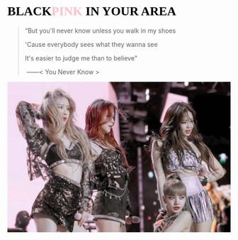 # <font face="Segoe UI Black" color="black">BLACK</font><font face="Segoe UI Black" color="pink">PINK</font><font face="Segoe UI Black" color="black"> IN YOUR AREA</font>

> “But you'll never know unless you walk in my shoes 
>
> 'Cause everybody sees what they wanna see 
>
> It's easier to judge me than to believe"
>
> ​                                                                         ——< You Never Know >                                                         

![](images/4.png)



 

